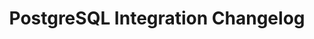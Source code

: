 ---
title: "PostgreSQL Integration Changelog"
permalink: /integrations/databases/postgresql/changelog
summary: "Updates about the PostgreSQL integration from the Stitch team."
input: false
show-in-menus: false

layout: changelog
content-type: "changelog-entry-list"
connection-type: "integration"

name: "postgres"
display_name: "PostgreSQL"
---